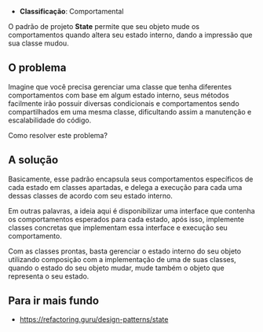 - **Classificação**: Comportamental

O padrão de projeto **State** permite que seu objeto mude os comportamentos quando altera seu estado interno, dando a impressão que sua classe mudou.

## O problema

Imagine que você precisa gerenciar uma classe que tenha diferentes comportamentos com base em algum estado interno, seus métodos facilmente irão possuir  diversas condicionais e comportamentos sendo compartilhados em uma mesma classe, dificultando assim a manutenção e escalabilidade do código.

Como resolver este problema?

## A solução

Basicamente, esse padrão encapsula seus comportamentos específicos de cada estado em classes apartadas, e delega a execução para cada uma dessas classes de acordo com seu estado interno.

Em outras palavras, a ideia aqui é disponibilizar uma interface que contenha os comportamentos esperados para cada estado, após isso, implemente classes concretas que implementam essa interface e execução seu comportamento.

Com as classes prontas, basta gerenciar o estado interno do seu objeto utilizando composição com a implementação de uma de suas classes, quando o estado do seu objeto mudar, mude também o objeto que representa o seu estado.

## Para ir mais fundo

- <https://refactoring.guru/design-patterns/state>